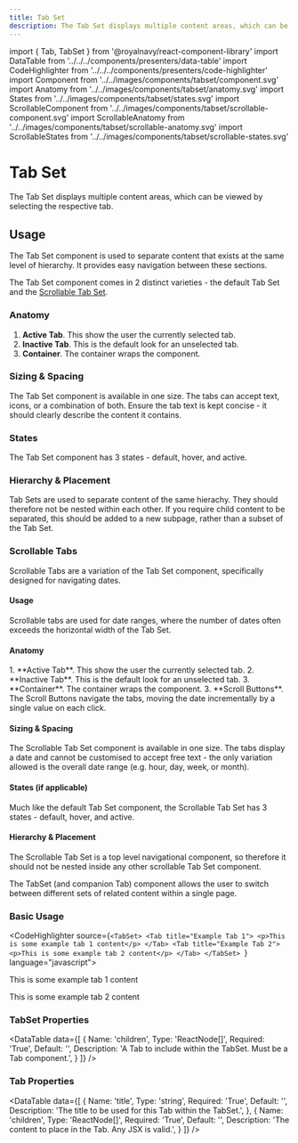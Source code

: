 ```yaml
---
title: Tab Set
description: The Tab Set displays multiple content areas, which can be viewed by selecting the respective tab.
---
```


import { Tab, TabSet } from '@royalnavy/react-component-library'
import DataTable from '../../../components/presenters/data-table'
import CodeHighlighter from '../../../components/presenters/code-highlighter'
import Component from '../../images/components/tabset/component.svg'
import Anatomy from '../../images/components/tabset/anatomy.svg'
import States from '../../images/components/tabset/states.svg'
import ScrollableComponent from '../../images/components/tabset/scrollable-component.svg'
import ScrollableAnatomy from '../../images/components/tabset/scrollable-anatomy.svg'
import ScrollableStates from '../../images/components/tabset/scrollable-states.svg'



# Tab Set
The Tab Set displays multiple content areas, which can be viewed by selecting the respective tab.

<Component />

## Usage
The Tab Set component is used to separate content that exists at the same level of hierarchy. It provides easy navigation between these sections.

<TabSet>

<Tab title="Design">

The Tab Set component comes in 2 distinct varieties - the default Tab Set and the [Scrollable Tab Set](#scrollable-tabs).

### Anatomy

<Anatomy />

1. **Active Tab**. This show the user the currently selected tab.
2. **Inactive Tab**. This is the default look for an unselected tab.
3. **Container**. The container wraps the component.

### Sizing & Spacing
The Tab Set component is available in one size. The tabs can accept text, icons, or a combination of both. Ensure the tab text is kept concise - it should clearly describe the content it contains.

### States
The Tab Set component has 3 states - default, hover, and active.
<States />

### Hierarchy & Placement
Tab Sets are used to separate content of the same hierachy. They should therefore not be nested within each other. If you require child content to be separated, this should be added to a new subpage, rather than a subset of the Tab Set.

### Scrollable Tabs
Scrollable Tabs are a variation of the Tab Set component, specifically designed for navigating dates.
<ScrollableComponent />
  
#### Usage
Scrollable tabs are used for date ranges, where the number of dates often exceeds the horizontal width of the Tab Set. 

#### Anatomy
<ScrollableAnatomy />
1. **Active Tab**. This show the user the currently selected tab.
2. **Inactive Tab**. This is the default look for an unselected tab.
3. **Container**. The container wraps the component.
3. **Scroll Buttons**. The Scroll Buttons navigate the tabs, moving the date incrementally by a single value on each click.

#### Sizing & Spacing
The Scrollable Tab Set component is available in one size. The tabs display a date and cannot be customised to accept free text - the only variation allowed is the overall date range (e.g. hour, day, week, or month).

#### States (if applicable)
Much like the default Tab Set component, the Scrollable Tab Set has 3 states - default, hover, and active.
<ScrollableStates />

#### Hierarchy & Placement
The Scrollable Tab Set is a top level navigational component, so therefore it should not be nested inside any other scrollable Tab Set component.


</Tab>

<Tab title="Develop">
The TabSet (and companion Tab) component allows the user to switch between different sets of related content within a single page.

### Basic Usage
<CodeHighlighter source={`<TabSet>
  <Tab title="Example Tab 1">
    <p>This is some example tab 1 content</p>
  </Tab>
  <Tab title="Example Tab 2">
    <p>This is some example tab 2 content</p>
  </Tab>
</TabSet>
`} language="javascript">
  <TabSet>
    <Tab title="Example Tab 1">
      <p>This is some example tab 1 content</p>
    </Tab>
    <Tab title="Example Tab 2">
      <p>This is some example tab 2 content</p>
    </Tab>
  </TabSet>
</CodeHighlighter>

### TabSet Properties
<DataTable data={[
  {
    Name: 'children',
    Type: 'ReactNode[]',
    Required: 'True',
    Default: '',
    Description: 'A Tab to include within the TabSet. Must be a Tab component.',
  }
]} />

### Tab Properties
<DataTable data={[
  {
    Name: 'title',
    Type: 'string',
    Required: 'True',
    Default: '',
    Description: 'The title to be used for this Tab within the TabSet.',
  },
  {
    Name: 'children',
    Type: 'ReactNode[]',
    Required: 'True',
    Default: '',
    Description: 'The content to place in the Tab. Any JSX is valid.',
  }
]} />

</Tab>
</TabSet>
